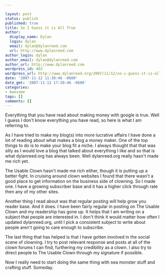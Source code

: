 ```yaml
---

layout: post
status: publish
published: true
title: So I Guess it is All True
author:
  display_name: Dylan
  login: dylan
  email: dylan@dylanreed.com
  url: http://www.dylanreed.com
author_login: dylan
author_email: dylan@dylanreed.com
author_url: http://www.dylanreed.com
wordpress_id: 483
wordpress_url: http://www.dylanreed.org/2007/11/12/so-i-guess-it-is-all-true/
date: '2007-11-12 11:30:46 -0600'
date_gmt: '2007-11-12 17:30:46 -0600'
categories:
- Awesome
tags: []
comments: []
---
```


Everything that you have read about making money with google is true. Well I guess I don't know everything you have read, so here is what I am referring to. 

As I have tried to make my blog(s) into more lucrative affairs I have done a lot of reading about what makes a blog a money maker. One of the top things to do is to make your blog fit a niche. I always thought that that was silly as I would love a blog that talked about everything I like and so that is what dylanreed.org has always been. Well dylanreed.org really hasn't made me rich yet.

The Usable Clown hasn't made me rich either, though it is putting up a better fight. In cruising around clown websites I found that there wasn't a good place to get information on the business side of clowning. So I made one. I have a growing subscriber base and it has a higher click through rate then any of my other sites.

Another thing I read about was that regular posting will help grow you reader base. And it does. I have been fairly regular in posting on The Usable Clown and my readership has gone up. It helps that I am writing on a subject that people are interested in. I don't think it would matter how often I updated dylanreed.org, until I pick a consistent subject to write about people aren't going to care enough to subscribe.

The last thing that has helped is that I have gotten involved in the social scene of clowning. I try to post relevant response and posts at all of the clown forums I can find, furthering my credibility as a clown. I also try to direct people to The Usable Clown through my signature if possible.

Now I really need to start doing the same thing with sea monster stuff and crafting stuff. Someday.

